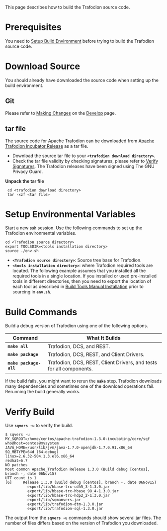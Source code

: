 <!--
  Licensed under the Apache License, Version 2.0 (the "License");
  you may not use this file except in compliance with the License.
  You may obtain a copy of the License at
 
      http://www.apache.org/licenses/LICENSE-2.0
 
  Unless required by applicable law or agreed to in writing, software
  distributed under the License is distributed on an "AS IS" BASIS,
  WITHOUT WARRANTIES OR CONDITIONS OF ANY KIND, either express or implied.
  See the License for the specific language governing permissions and
  limitations under the 
  License.
-->
This page describes how to build the Trafodion source code.

# Prerequisites
You need to [Setup Build Environment](setup-build-environment.html) before trying to build the Trafodion source code.

# Download Source
You should already have downloaded the source code when setting up the build environment.

## Git
Please refer to [Making Changes](develop.html#making_changes) on the [Develop](develop.html) page.

## tar file
The source code for Apache Trafodion can be downloaded from [Apache Trafodion Incubator Release](https://dist.apache.org/repos/dist/release/incubator) as a tar file.  

* Download the source tar file to your **```<trafodion download directory>```**.
* Check the tar file validity by checking signatures, please refer to [Verify Signatures](release.html#Verify_Signatures). The Trafodion releases have been signed using The GNU Privacy Guard. 

**Unpack the tar file**
     
     cd <trafodion download directory>
     tar -xzf <tar file>

# Setup Environmental Variables
Start a new **```ssh```** session. Use the following commands to set up the Trafodion environmental variables.

    cd <Trafodion source directory>
    export TOOLSDIR=<tools installation directory>
    source ./env.sh

* **```<Trafodion source directory>```**: Source tree base for Trafodion.
* **```<tools installation directory>```**:  where Trafodion required tools are located. The following example assumes that you installed all the required tools in a single location. If you installed or used pre-installed tools in different directories, then you need to export the location of each tool as described in [Build Tools Manual Installation](build-tools-manual.html) prior to sourcing in **```env.sh```**.

# Build Commands
Build a debug version of Trafodion using one of the following options.

Command                             | What It Builds
------------------------------------|----------------------------------------------------------------------------------
**```make all```**                  | Trafodion, DCS, and REST.
**```make package```**              | Trafodion, DCS, REST, and Client Drivers.
**```make package-all```**          | Trafodion, DCS, REST, Client Drivers, and tests for all components.

If the build fails, you might want to rerun the **```make```** step. Trafodion downloads many dependencies and sometimes one of the download operations fail. Rerunning the build generally works.

# Verify Build
Use **```sqvers -u```** to verify the build.

    $ sqvers -u
    MY_SQROOT=/home/centos/apache-trafodion-1.3.0-incubating/core/sqf
    who@host=centos@mysystem
    JAVA_HOME=/usr/lib/jvm/java-1.7.0-openjdk-1.7.0.91.x86_64
    SQ_MBTYPE=64d (64-debug)
    linux=2.6.32-504.1.3.el6.x86_64
    redhat=6.7
    NO patches
    Most common Apache_Trafodion Release 1.3.0 (Build debug [centos], branch -, date 06Nov15)
    UTT count is 1
    [6]     Release 1.3.0 (Build debug [centos], branch -, date 06Nov15)
              export/lib/hbase-trx-cdh5_3-1.3.0.jar
              export/lib/hbase-trx-hbase_98_4-1.3.0.jar
              export/lib/hbase-trx-hdp2_2-1.3.0.jar
              export/lib/sqmanvers.jar
              export/lib/trafodion-dtm-1.3.0.jar
              export/lib/trafodion-sql-1.3.0.jar

The output from the **```sqvers -u```** commands should show several jar files. The number of files differs based on the version of Trafodion you downloaded.

